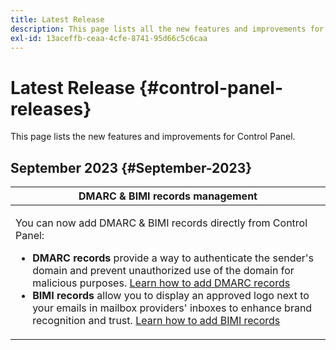 ```yaml
---
title: Latest Release
description: This page lists all the new features and improvements for Control Panel
exl-id: 13aceffb-ceaa-4cfe-8741-95d66c5c6caa
---
```

# Latest Release {#control-panel-releases}

This page lists the new features and improvements for Control Panel.

## September 2023 {#September-2023}

<table>
<thead>
<tr>
<th><strong>DMARC & BIMI records management</strong><br/></th>
</tr>
</thead>
<tbody>
<tr>
<td>
<p><p>You can now add DMARC & BIMI records directly from Control Panel:

<ul><li><strong>DMARC records</strong> provide a way to authenticate the sender's domain and prevent unauthorized use of the domain for malicious purposes. <a href="../subdomains-certificates/using/dmarc.md">Learn how to add DMARC records</a></li>
<li><strong>BIMI records</strong> allow you to display an approved logo next to your emails in mailbox providers' inboxes to enhance brand recognition and trust. <a href="../subdomains-certificates/using/bimi.md">Learn how to add BIMI records</a></li></ul>
</td>
</tr>
</tbody>
</table>
